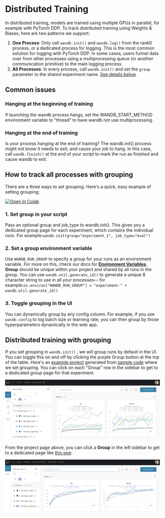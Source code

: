# Distributed Training

In distributed training, models are trained using multiple GPUs in parallel, for example with PyTorch DDP. To track distributed training using Weights & Biases, here are two patterns we support:

1. **One Process**: Only call `wandb.init()` and `wandb.log()` from the rank0 process, or a dedicated process for logging. This is the most common solution for logging with PyTorch DDP. In some cases, users funnel data over from other processes using a multiprocessing queue \(or another communication primitive\) to the main logging process.
2. **All Processes**: In every process, call `wandb.init()` and set the `group` parameter to the shared experiment name. [See details below](distributed-training.md#how-to-track-all-processes-with-grouping).

## Common issues

### Hanging at the beginning of training

If launching the wandb process hangs, set the WANDB\_START\_METHOD environment variable to "thread" to have wandb not use multiprocessing.

### Hanging at the end of training

Is your process hanging at the end of training? The wandb.init\(\) process might not know it needs to exit, and cause your job to hang. In this case, call `wandb.finish()` at the end of your script to mark the run as finished and cause wandb to exit.

## How to track all processes with grouping

There are a three ways to set grouping. Here's a quick, easy example of setting grouping:

[![Open In Colab](https://colab.research.google.com/assets/colab-badge.svg)](http://wandb.me/grouping)

### **1. Set group in your script**

Pass an optional group and job\_type to wandb.init\(\). This gives you a dedicated group page for each experiment, which contains the individual runs. For example:`wandb.init(group="experiment_1", job_type="eval")`

### **2. Set a group environment variable**

Use `WANDB_RUN_GROUP` to specify a group for your runs as an environment variable. For more on this, check our docs for [**Environment Variables**](environment-variables.md)**. Group** should be unique within your project and shared by all runs in the group.  You can use `wandb.util.generate_id()` to generate a unique 8 character string to use in all your processes— for example:`os.environ["WANDB_RUN_GROUP"] = "experiment-" + wandb.util.generate_id()`

### **3. Toggle grouping in the UI**

You can dynamically group by any config column. For example, if you use `wandb.config` to log batch size or learning rate, you can then group by those hyperparameters dynamically in the web app. 

## Distributed training with grouping

If you set grouping in `wandb.init()` , we will group runs by default in the UI. You can toggle this on and off by clicking the purple Group button at the top of the table. Here's an [example project](https://wandb.ai/carey/group-demo?workspace=user-carey) generated from [sample code](http://wandb.me/grouping) where we set grouping. You can click on each "Group" row in the sidebar to get to a dedicated group page for that experiment.

![](../.gitbook/assets/image%20%2850%29.png)

From the project page above, you can click a **Group** in the left sidebar to get to a dedicated page like [this one](https://wandb.ai/carey/group-demo/groups/exp_5?workspace=user-carey):

![](../.gitbook/assets/image%20%2851%29.png)

